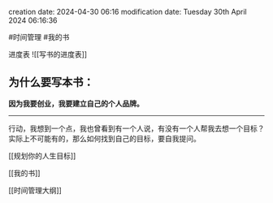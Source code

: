 
creation date: 2024-04-30 06:16 
modification date: Tuesday 30th April 2024 06:16:36

#时间管理  #我的书 

进度表
![[写书的进度表]]
## 为什么要写本书：

**因为我要创业，我要建立自己的个人品牌。**

---
行动，我想到一个点，我也曾看到有一个人说，有没有一个人帮我去想一个目标？实际上不可能有的，那么如何找到自己的目标，要自我提问。


[[规划你的人生目标]]


[[我的书]]

[[时间管理大纲]]
